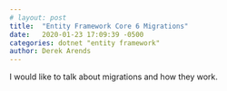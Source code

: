 ```yaml
---
# layout: post
title:  "Entity Framework Core 6 Migrations"
date:   2020-01-23 17:09:39 -0500
categories: dotnet "entity framework"
author: Derek Arends
---
```


I would like to talk about migrations and how they work.